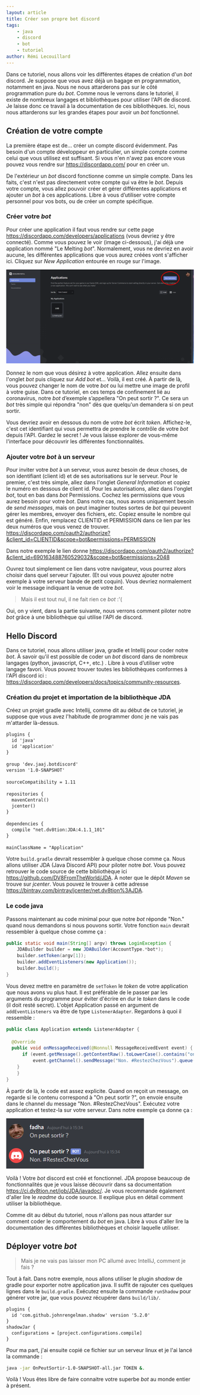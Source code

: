 ```yaml
---
layout: article
title: Créer son propre bot discord
tags:
    - java
    - discord
    - bot
    - tutoriel
author: Rémi Lecouillard
---
```


Dans ce tutoriel, nous allons voir les différentes étapes de création d'un *bot* discord. Je suppose que vous avez déjà un bagage en programmation, notamment en java. Nous ne nous attarderons pas sur le côté programmation pure du *bot*. Comme nous le verrons dans le tutoriel, il existe de nombreux langages et bibliothèques pour utiliser l'API de discord. Je laisse donc ce travail à la documentation de ces bibliothèques. Ici, nous nous attarderons sur les grandes étapes pour avoir un *bot* fonctionnel.

## Création de votre compte

La première étape est de... créer un compte discord évidemment. Pas besoin d'un compte développeur en particulier, un simple compte comme celui que vous utilisez est suffisant. Si vous n'en n'avez pas encore vous pouvez vous rendre sur https://discordapp.com/ pour en créer un.

De l'extérieur un *bot* discord fonctionne comme un simple compte. Dans les faits, c'est n'est pas directement votre compte qui va être le *bot*. Depuis votre compte, vous allez pouvoir créer et gérer différentes applications et ajouter un *bot* à ces applications. Libre à vous d’utiliser votre compte personnel pour vos bots, ou de créer un compte spécifique.

### Créer votre *bot*
Pour créer une application il faut vous rendre sur cette page https://discordapp.com/developers/applications (vous devriez y être connecté). Comme vous pouvez le voir (image ci-dessous), j'ai déjà une application nommé "Le Melting *bot*". Normalement, vous ne devriez en avoir aucune, les différentes applications que vous aurez créées vont s'afficher ici. Cliquez sur *New Application* entourée en rouge sur l'image.

![interface création d'application](/assets/images/2020-03-19-bot-discord/approuge.png)

Donnez le nom que vous désirez à votre application. Allez ensuite dans l'onglet *bot* puis cliquez sur *Add bot* et... Voilà, il est créé. À partir de là, vous pouvez changer le nom de votre *bot* ou lui mettre une image de profil à votre guise. Dans ce tutoriel, en ces temps de confinement lié au coronavirus, notre *bot* d’exemple s’appellera "On peut sortir ?". Ce sera un *bot* très simple qui répondra "non" dès que quelqu'un demandera si on peut sortir.

Vous devriez avoir en dessous du nom de votre *bot* écrit *token*. Affichez-le, c'est cet identifiant qui vous permettra de prendre le contrôle de votre *bot* depuis l'API. Gardez le secret ! Je vous laisse explorer de vous-même l'interface pour découvrir les différentes fonctionnalités.

### Ajouter votre *bot* à un serveur

Pour inviter votre *bot* à un serveur, vous aurez besoin de deux choses, de son identifiant (client id) et de ses autorisations sur le serveur. Pour le premier, c'est très simple, allez dans l'onglet *General Information* et copiez le numéro en dessous de client id.
Pour les autorisations, allez dans l'onglet *bot*, tout en bas dans *bot* Permissions. Cochez les permissions que vous aurez besoin pour votre *bot*. Dans notre cas, nous avons uniquement besoin de *send messages*, mais on peut imaginer toutes sortes de *bot* qui peuvent gérer les membres, envoyer des fichiers, etc. Copiez ensuite le nombre qui est généré.
Enfin, remplacez CLIENTID et PERMISSION dans ce lien par les deux numéros que vous venez de trouver. https://discordapp.com/oauth2/authorize?&client_id=CLIENTID&scope=bot&permissions=PERMISSION

Dans notre exemple le lien donne https://discordapp.com/oauth2/authorize?&client_id=690163488760529032&scope=bot&permissions=2048

Ouvrez tout simplement ce lien dans votre navigateur, vous pourrez alors choisir dans quel serveur l'ajouter. (Et oui vous pouvez ajouter notre exemple à votre serveur bande de petit coquin). Vous devriez normalement voir le message indiquant la venue de votre *bot*.

> Mais il est tout nul, il ne fait rien ce *bot* :'(

Oui, on y vient, dans la partie suivante, nous verrons comment piloter notre *bot* grâce à une bibliothèque qui utilise l'API de discord.

## Hello Discord

Dans ce tutoriel, nous allons utiliser java, gradle et Intellij pour coder notre *bot*. À savoir qu'il est possible de coder un *bot* discord dans de nombreux langages (python, javascript, C++, etc.) . Libre à vous d’utiliser votre langage favori. Vous pouvez trouver toutes les bibliothèques conformes à l'API discord ici : https://discordapp.com/developers/docs/topics/community-resources.

### Création du projet et importation de la bibliothèque JDA

Créez un projet gradle avec Intellij, comme dit au début de ce tutoriel, je suppose que vous avez l'habitude de programmer donc je ne vais pas m'attarder là-dessus.

    plugins {
      id 'java'
      id 'application'
    }

    group 'dev.jaaj.botdiscord'
    version '1.0-SNAPSHOT'

    sourceCompatibility = 1.11

    repositories {
      mavenCentral()
      jcenter()
    }

    dependencies {
      compile "net.dv8tion:JDA:4.1.1_101"
    }

    mainClassName = "Application"

Votre `build.gradle` devrait ressembler à quelque chose comme ça. Nous allons utiliser JDA (Java Discord API) pour piloter notre *bot*. Vous pouvez retrouver le code source de cette bibliothèque ici https://github.com/DV8FromTheWorld/JDA. À noter que le dépôt *Maven* se trouve sur *jcenter*. Vous pouvez le trouver à cette adresse https://bintray.com/bintray/jcenter/net.dv8tion%3AJDA.

### Le code java

Passons maintenant au code minimal pour que notre *bot* réponde "Non." quand nous demandons si nous pouvons sortir. Votre fonction `main` devrait ressembler à quelque chose comme ça :
```java
public static void main(String[] argv) throws LoginException {
	JDABuilder builder = new JDABuilder(AccountType.*bot*);
	builder.setToken(argv[1]);
	builder.addEventListeners(new Application());
	builder.build();
}
```
Vous devez mettre en paramètre de `setToken` le *token* de votre application que nous avons vu plus haut. Il est préférable de le passer par les arguments du programme pour éviter d'écrire en dur le *token* dans le code (il doit resté secret). L'objet Application passé en argument de `addEventListeners` va être de type `ListenerAdapter`. Regardons à quoi il ressemble :

```java
public class Application extends ListenerAdapter {

  @Override
  public void onMessageReceived(@Nonnull MessageReceivedEvent event) {
	  if (event.getMessage().getContentRaw().toLowerCase().contains("on peut sortir ?")) {
		  event.getChannel().sendMessage("Non. #RestezChezVous").queue();
	}
    }
}
```
À partir de là, le code est assez explicite. Quand on reçoit un message, on regarde si le contenu correspond à "On peut sortir ?", on envoie ensuite dans le channel du message "Non. #RestezChezVous". Exécutez votre application et testez-la sur votre serveur. Dans notre exemple ça donne ça :

![messages du *bot*](/assets/images/2020-03-19-bot-discord/sortiiiir.PNG)


Voilà ! Votre *bot* discord est créé et fonctionnel. JDA propose beaucoup de fonctionnalités que je vous laisse découvrir dans sa documentation https://ci.dv8tion.net/job/JDA/javadoc/. Je vous recommande également d'aller lire le *readme* du code source. Il explique plus en détail comment utiliser la bibliothèque.

Comme dit au début du tutoriel, nous n'allons pas nous attarder sur comment coder le comportement du *bot* en java. Libre à vous d'aller lire la documentation des différentes bibliothèques et choisir laquelle utiliser.

## Déployer votre *bot*

> Mais je ne vais pas laisser mon PC allumé avec IntelliJ, comment je fais ?

Tout à fait. Dans notre exemple, nous allons utiliser le plugin *shadow* de gradle pour exporter notre application java. Il suffit de rajouter ces quelques lignes dans le `build.gradle`. Exécutez ensuite la commande `runShadow` pour générer votre jar, que vous pouvez récupérer dans `build/lib/`.

	plugins {
	  id 'com.github.johnrengelman.shadow' version '5.2.0'
	}
	shadowJar {
	  configurations = [project.configurations.compile]
	}

Pour ma part, j'ai ensuite copié ce fichier sur un serveur linux et je l'ai lancé la commande :

```bash
java -jar OnPeutSortir-1.0-SNAPSHOT-all.jar TOKEN &.
```

 Voilà ! Vous êtes libre de faire connaitre votre superbe *bot* au monde entier à présent.
